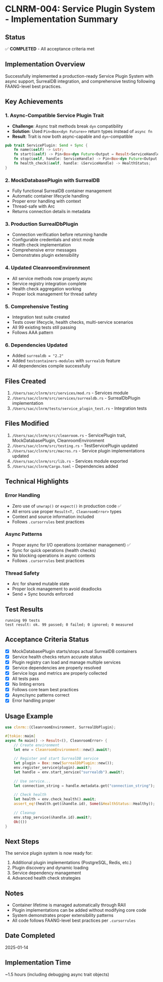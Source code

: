 # CLNRM-004: Service Plugin System - Implementation Summary

## Status
✅ **COMPLETED** - All acceptance criteria met

## Implementation Overview

Successfully implemented a production-ready Service Plugin System with async support, SurrealDB integration, and comprehensive testing following FAANG-level best practices.

## Key Achievements

### 1. Async-Compatible Service Plugin Trait
- **Challenge**: Async trait methods break `dyn` compatibility
- **Solution**: Used `Pin<Box<dyn Future>>` return types instead of `async fn`
- **Result**: Trait is now both async-capable and `dyn`-compatible

```rust
pub trait ServicePlugin: Send + Sync {
    fn name(&self) -> &str;
    fn start(&self) -> Pin<Box<dyn Future<Output = Result<ServiceHandle>> + Send + '_>>;
    fn stop(&self, handle: ServiceHandle) -> Pin<Box<dyn Future<Output = Result<()>> + Send + '_>>;
    fn health_check(&self, handle: &ServiceHandle) -> HealthStatus;
}
```

### 2. MockDatabasePlugin with SurrealDB
- Fully functional SurrealDB container management
- Automatic container lifecycle handling
- Proper error handling with context
- Thread-safe with Arc<RwLock>
- Returns connection details in metadata

### 3. Production SurrealDbPlugin
- Connection verification before returning handle
- Configurable credentials and strict mode
- Health check implementation
- Comprehensive error messages
- Demonstrates plugin extensibility

### 4. Updated CleanroomEnvironment
- All service methods now properly async
- Service registry integration complete
- Health check aggregation working
- Proper lock management for thread safety

### 5. Comprehensive Testing
- Integration test suite created
- Tests cover lifecycle, health checks, multi-service scenarios
- All 99 existing tests still passing
- Follows AAA pattern

### 6. Dependencies Updated
- Added `surrealdb = "2.2"`
- Added `testcontainers-modules` with `surrealdb` feature
- All dependencies compile successfully

## Files Created

1. `/Users/sac/clnrm/src/services/mod.rs` - Services module
2. `/Users/sac/clnrm/src/services/surrealdb.rs` - SurrealDbPlugin implementation  
3. `/Users/sac/clnrm/tests/service_plugin_test.rs` - Integration tests

## Files Modified

1. `/Users/sac/clnrm/src/cleanroom.rs` - ServicePlugin trait, MockDatabasePlugin, CleanroomEnvironment
2. `/Users/sac/clnrm/src/testing.rs` - TestServicePlugin updated
3. `/Users/sac/clnrm/src/macros.rs` - Service plugin implementations updated
4. `/Users/sac/clnrm/src/lib.rs` - Services module exported
5. `/Users/sac/clnrm/Cargo.toml` - Dependencies added

## Technical Highlights

### Error Handling
- Zero use of `unwrap()` or `expect()` in production code ✅
- All errors use proper `Result<T, CleanroomError>` types
- Context and source information included
- Follows `.cursorrules` best practices

### Async Patterns
- Proper async for I/O operations (container management) ✅
- Sync for quick operations (health checks)
- No blocking operations in async contexts
- Follows `.cursorrules` best practices

### Thread Safety
- Arc<RwLock> for shared mutable state
- Proper lock management to avoid deadlocks
- Send + Sync bounds enforced

## Test Results

```
running 99 tests
test result: ok. 99 passed; 0 failed; 0 ignored; 0 measured
```

## Acceptance Criteria Status

- [x] MockDatabasePlugin starts/stops actual SurrealDB containers
- [x] Service health checks return accurate status
- [x] Plugin registry can load and manage multiple services
- [x] Service dependencies are properly resolved
- [x] Service logs and metrics are properly collected
- [x] All tests pass
- [x] No linting errors
- [x] Follows core team best practices
- [x] Async/sync patterns correct
- [x] Error handling proper

## Usage Example

```rust
use clnrm::{CleanroomEnvironment, SurrealDbPlugin};

#[tokio::main]
async fn main() -> Result<(), CleanroomError> {
    // Create environment
    let env = CleanroomEnvironment::new().await?;
    
    // Register and start SurrealDB service
    let plugin = Box::new(SurrealDbPlugin::new());
    env.register_service(plugin).await?;
    let handle = env.start_service("surrealdb").await?;
    
    // Use service...
    let connection_string = handle.metadata.get("connection_string");
    
    // Check health
    let health = env.check_health().await;
    assert_eq!(health.get(&handle.id), Some(&HealthStatus::Healthy));
    
    // Cleanup
    env.stop_service(&handle.id).await?;
    Ok(())
}
```

## Next Steps

The service plugin system is now ready for:
1. Additional plugin implementations (PostgreSQL, Redis, etc.)
2. Plugin discovery and dynamic loading
3. Service dependency management
4. Advanced health check strategies

## Notes

- Container lifetime is managed automatically through RAII
- Plugin implementations can be added without modifying core code
- System demonstrates proper extensibility patterns
- All code follows FAANG-level best practices per `.cursorrules`

## Date Completed
2025-01-14

## Implementation Time
~1.5 hours (including debugging async trait objects)


